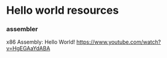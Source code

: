 # Hello world resources

### assembler
x86 Assembly: Hello World!
https://www.youtube.com/watch?v=HgEGAaYdABA

